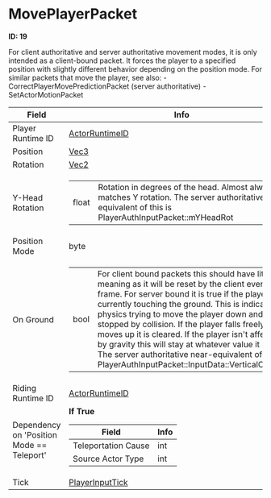 # MovePlayerPacket

__ID: 19__

For client authoritative and server authoritative movement modes, it is only intended as a client-bound packet. It forces the player to a specified position with slightly different behavior depending on the position mode. For similar packets that move the player, see also: - CorrectPlayerMovePredictionPacket (server authoritative) - SetActorMotionPacket

<table><thead><tr><th>Field</th><th>Info</th></tr></thead><tbody>
<tr><td>Player Runtime ID</td><td><a href="../types/ActorRuntimeID.md">ActorRuntimeID</a></td></tr>
<tr><td>Position</td><td><a href="../types/Vec3.md">Vec3</a></td></tr>
<tr><td>Rotation</td><td><a href="../types/Vec2.md">Vec2</a></td></tr>
<tr><td>Y-Head Rotation</td><td><table><tbody><tr><td>float</td><td>Rotation in degrees of the head. Almost always matches Y rotation. The server authoritative equivalent of this is PlayerAuthInputPacket::mYHeadRot</td></tr></tbody></table></td></tr>
<tr><td>Position Mode</td><td>byte</td></tr>
<tr><td>On Ground</td><td><table><tbody><tr><td>bool</td><td>For client bound packets this should have little meaning as it will be reset by the client every frame. For server bound it is true if the player is currently touching the ground. This is indicated by physics trying to move the player down and being stopped by collision. If the player falls freely or moves up it is cleared. If the player isn't affected by gravity this will stay at whatever value it had. The server authoritative near-equivalent of this is PlayerAuthInputPacket::InputData::VerticalCollision</td></tr></tbody></table></td></tr>
<tr><td>Riding Runtime ID</td><td><a href="../types/ActorRuntimeID.md">ActorRuntimeID</a></td></tr>
<tr><td>Dependency on 'Position Mode == Teleport'</td><td><b>If True</b><br>
  <table><thead><tr><th>Field</th><th>Info</th></tr></thead><tbody>
  <tr><td>Teleportation Cause</td><td>int</td></tr>
  <tr><td>Source Actor Type</td><td>int</td></tr>
  </tbody></table></td></tr>
<tr><td>Tick</td><td><a href="../types/PlayerInputTick.md">PlayerInputTick</a></td></tr>
</tbody></table>